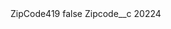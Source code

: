 <?xml version="1.0" encoding="UTF-8"?>
<CustomMetadata xmlns="http://soap.sforce.com/2006/04/metadata" xmlns:xsi="http://www.w3.org/2001/XMLSchema-instance" xmlns:xsd="http://www.w3.org/2001/XMLSchema">
    <label>ZipCode419</label>
    <protected>false</protected>
    <values>
        <field>Zipcode__c</field>
        <value xsi:type="xsd:string">20224</value>
    </values>
</CustomMetadata>
